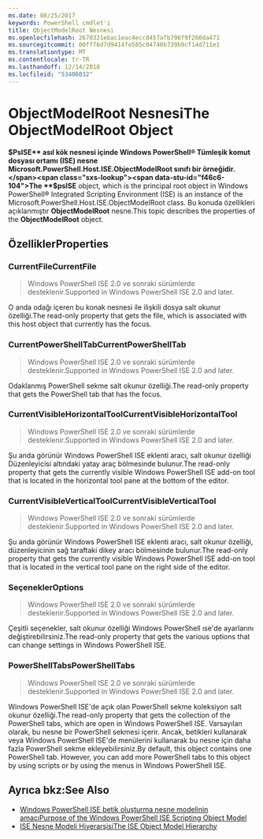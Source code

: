 ```yaml
---
ms.date: 08/25/2017
keywords: PowerShell cmdlet'i
title: ObjectModelRoot Nesnesi
ms.openlocfilehash: 2670321ebac1eac4ecc8457afb796f9f260da471
ms.sourcegitcommit: 00ff76d7d9414fe585c04740b739b9cf14d711e1
ms.translationtype: MT
ms.contentlocale: tr-TR
ms.lasthandoff: 12/14/2018
ms.locfileid: "53406032"
---
```

# <a name="the-objectmodelroot-object"></a><span data-ttu-id="f46c6-103">ObjectModelRoot Nesnesi</span><span class="sxs-lookup"><span data-stu-id="f46c6-103">The ObjectModelRoot Object</span></span>

<span data-ttu-id="f46c6-104">**$PsISE** asıl kök nesnesi içinde Windows PowerShell® Tümleşik komut dosyası ortamı (ISE) nesne Microsoft.PowerShell.Host.ISE.ObjectModelRoot sınıfı bir örneğidir.</span><span class="sxs-lookup"><span data-stu-id="f46c6-104">The **$psISE** object, which is the principal root object in Windows PowerShell® Integrated Scripting Environment (ISE) is an instance of the Microsoft.PowerShell.Host.ISE.ObjectModelRoot class.</span></span>
<span data-ttu-id="f46c6-105">Bu konuda özellikleri açıklanmıştır **ObjectModelRoot** nesne.</span><span class="sxs-lookup"><span data-stu-id="f46c6-105">This topic describes the properties of the **ObjectModelRoot** object.</span></span>

## <a name="properties"></a><span data-ttu-id="f46c6-106">Özellikler</span><span class="sxs-lookup"><span data-stu-id="f46c6-106">Properties</span></span>

### <a name="currentfile"></a><span data-ttu-id="f46c6-107">CurrentFile</span><span class="sxs-lookup"><span data-stu-id="f46c6-107">CurrentFile</span></span>

> <span data-ttu-id="f46c6-108">Windows PowerShell ISE 2.0 ve sonraki sürümlerde desteklenir.</span><span class="sxs-lookup"><span data-stu-id="f46c6-108">Supported in Windows PowerShell ISE 2.0 and later.</span></span>

<span data-ttu-id="f46c6-109">O anda odağı içeren bu konak nesnesi ile ilişkili dosya salt okunur özelliği.</span><span class="sxs-lookup"><span data-stu-id="f46c6-109">The read-only property that gets the file, which is associated with this host object that currently has the focus.</span></span>

### <a name="currentpowershelltab"></a><span data-ttu-id="f46c6-110">CurrentPowerShellTab</span><span class="sxs-lookup"><span data-stu-id="f46c6-110">CurrentPowerShellTab</span></span>

> <span data-ttu-id="f46c6-111">Windows PowerShell ISE 2.0 ve sonraki sürümlerde desteklenir.</span><span class="sxs-lookup"><span data-stu-id="f46c6-111">Supported in Windows PowerShell ISE 2.0 and later.</span></span>

<span data-ttu-id="f46c6-112">Odaklanmış PowerShell sekme salt okunur özelliği.</span><span class="sxs-lookup"><span data-stu-id="f46c6-112">The read-only property that gets the PowerShell tab that has the focus.</span></span>

### <a name="currentvisiblehorizontaltool"></a><span data-ttu-id="f46c6-113">CurrentVisibleHorizontalTool</span><span class="sxs-lookup"><span data-stu-id="f46c6-113">CurrentVisibleHorizontalTool</span></span>

> <span data-ttu-id="f46c6-114">Windows PowerShell ISE 2.0 ve sonraki sürümlerde desteklenir.</span><span class="sxs-lookup"><span data-stu-id="f46c6-114">Supported in Windows PowerShell ISE 2.0 and later.</span></span>

<span data-ttu-id="f46c6-115">Şu anda görünür Windows PowerShell ISE eklenti aracı, salt okunur özelliği Düzenleyicisi altındaki yatay araç bölmesinde bulunur.</span><span class="sxs-lookup"><span data-stu-id="f46c6-115">The read-only property that gets the currently visible Windows PowerShell ISE add-on tool that is located in the horizontal tool pane at the bottom of the editor.</span></span>

### <a name="currentvisibleverticaltool"></a><span data-ttu-id="f46c6-116">CurrentVisibleVerticalTool</span><span class="sxs-lookup"><span data-stu-id="f46c6-116">CurrentVisibleVerticalTool</span></span>

> <span data-ttu-id="f46c6-117">Windows PowerShell ISE 2.0 ve sonraki sürümlerde desteklenir.</span><span class="sxs-lookup"><span data-stu-id="f46c6-117">Supported in Windows PowerShell ISE 2.0 and later.</span></span>

<span data-ttu-id="f46c6-118">Şu anda görünür Windows PowerShell ISE eklenti aracı, salt okunur özelliği, düzenleyicinin sağ taraftaki dikey aracı bölmesinde bulunur.</span><span class="sxs-lookup"><span data-stu-id="f46c6-118">The read-only property that gets the currently visible Windows PowerShell ISE add-on tool that is located in the vertical tool pane on the right side of the editor.</span></span>

### <a name="options"></a><span data-ttu-id="f46c6-119">Seçenekler</span><span class="sxs-lookup"><span data-stu-id="f46c6-119">Options</span></span>

> <span data-ttu-id="f46c6-120">Windows PowerShell ISE 2.0 ve sonraki sürümlerde desteklenir.</span><span class="sxs-lookup"><span data-stu-id="f46c6-120">Supported in Windows PowerShell ISE 2.0 and later.</span></span>

<span data-ttu-id="f46c6-121">Çeşitli seçenekler, salt okunur özelliği Windows PowerShell ıse'de ayarlarını değiştirebilirsiniz.</span><span class="sxs-lookup"><span data-stu-id="f46c6-121">The read-only property that gets the various options that can change settings in Windows PowerShell ISE.</span></span>

### <a name="powershelltabs"></a><span data-ttu-id="f46c6-122">PowerShellTabs</span><span class="sxs-lookup"><span data-stu-id="f46c6-122">PowerShellTabs</span></span>

> <span data-ttu-id="f46c6-123">Windows PowerShell ISE 2.0 ve sonraki sürümlerde desteklenir.</span><span class="sxs-lookup"><span data-stu-id="f46c6-123">Supported in Windows PowerShell ISE 2.0 and later.</span></span>

<span data-ttu-id="f46c6-124">Windows PowerShell ISE'de açık olan PowerShell sekme koleksiyon salt okunur özelliği.</span><span class="sxs-lookup"><span data-stu-id="f46c6-124">The read-only property that gets the collection of the PowerShell tabs, which are open in Windows PowerShell ISE.</span></span> <span data-ttu-id="f46c6-125">Varsayılan olarak, bu nesne bir PowerShell sekmesi içerir. Ancak, betikleri kullanarak veya Windows PowerShell ISE'de menülerini kullanarak bu nesne için daha fazla PowerShell sekme ekleyebilirsiniz.</span><span class="sxs-lookup"><span data-stu-id="f46c6-125">By default, this object contains one PowerShell tab. However, you can add more PowerShell tabs to this object by using scripts or by using the menus in Windows PowerShell ISE.</span></span>

## <a name="see-also"></a><span data-ttu-id="f46c6-126">Ayrıca bkz:</span><span class="sxs-lookup"><span data-stu-id="f46c6-126">See Also</span></span>

- [<span data-ttu-id="f46c6-127">Windows PowerShell ISE betik oluşturma nesne modelinin amacı</span><span class="sxs-lookup"><span data-stu-id="f46c6-127">Purpose of the Windows PowerShell ISE Scripting Object Model</span></span>](Purpose-of-the-Windows-PowerShell-ISE-Scripting-Object-Model.md)
- [<span data-ttu-id="f46c6-128">ISE Nesne Modeli Hiyerarşisi</span><span class="sxs-lookup"><span data-stu-id="f46c6-128">The ISE Object Model Hierarchy</span></span>](The-ISE-Object-Model-Hierarchy.md)